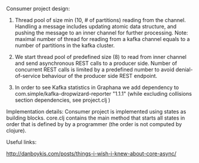 Consumer project design:

1. Thread pool of size min (10, # of partitions) reading from the channel. Handling a message 
includes updating atomic data structure, and pushing the message to an inner channel for further 
processing. Note:  maximal number of thread for reading from a kafka channel equals to a number 
of partitions in the kafka cluster. 
           
2. We start thread pool of predefined size (8) to read from inner channel and send asynchronous 
REST calls to a producer side. Number of concurrent REST calls is limited by a predefined number 
to avoid denial-of-service behaviour of the producer side REST endpoint.
  
3. In order to see Kafka statistics in Graphana we add dependency to 
com.simple/kafka-dropwizard-reporter "1.1.1" (while excluding collisions section dependencies, 
see project.clj ) 

Implementation details:
Consumer project is implemented using states as building blocks. core.clj contains the main method that
starts all states in order that is defined by by a programmer (the order is not computed by clojure).

Useful links:

http://danboykis.com/posts/things-i-wish-i-knew-about-core-async/

              